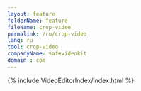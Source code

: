```yaml
---
layout: feature
folderName: feature
fileName: crop-video
permalink: /ru/crop-video
lang: ru
tool: crop-video
companyName: safevideokit
domain : com
---
```


{% include VideoEditorIndex/index.html %}

   